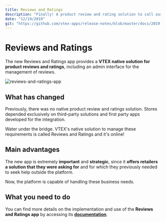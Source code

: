 ```yaml
---
title: Reviews and Ratings
description: "Finally! A product review and rating solution to call our own!!! Say goodbye to the old third-party solution you were using and cast your eyes on this new release."
date: "12/19/2019"
git: "https://github.com/vtex-apps/release-notes/blob/master/docs/2019-week-45-46/search-query.md"
---
```


# Reviews and Ratings

The new Reviews and Ratings app provides a **VTEX native solution for product reviews and ratings**, including an admin interface for the management of reviews.

![reviews-and-ratings-app](https://user-images.githubusercontent.com/52087100/71026526-31e7d580-20e8-11ea-93d8-094c1e8af7cd.png)

## What has changed   

Previously, there was no native product review and ratings solution. Stores depended exclusively on third-party solutions and first party apps developed for the integration. 

Water under the bridge. VTEX's native solution to manage these requirements is called Reviews and Ratings and it's online!

## Main advantages   

The new app is extremely **important** and **strategic**, since it **offers retailers a solution that they were asking for** and for which they previously needed to seek help outside the platform.

Now, the platform is capable of handling these business needs. 

## What you need to do   

You can find more details on the implementation and use of the **Reviews and Ratings app** by accessing its [**documentation**](https://vtex.io/docs/components/all/vtex.reviews-and-ratings/).
